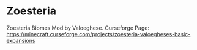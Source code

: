 # Zoesteria
Zoesteria Biomes Mod by Valoeghese. Curseforge Page: https://minecraft.curseforge.com/projects/zoesteria-valoegheses-basic-expansions
